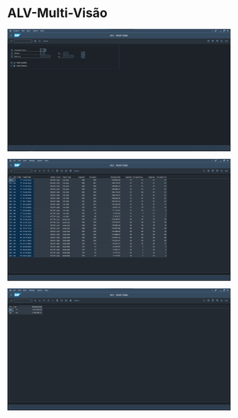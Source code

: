 # ALV-Multi-Visão

<p align="center">
  <img src="img1.png" alt="Img1">
</p>
<p align="center">
  <img src="img2.png" alt="Img2">
</p>
<p align="center">
  <img src="img3.png" alt="Img3">
</p>
